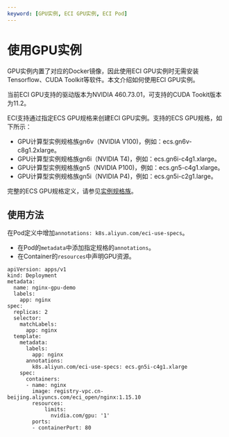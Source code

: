 ```yaml
---
keyword: [GPU实例, ECI GPU实例, ECI Pod]
---
```


# 使用GPU实例

GPU实例内置了对应的Docker镜像，因此使用ECI GPU实例时无需安装Tensorflow、CUDA Toolkit等软件。本文介绍如何使用ECI GPU实例。

当前ECI GPU支持的驱动版本为NVIDIA 460.73.01，可支持的CUDA Tookit版本为11.2。

ECI支持通过指定ECS GPU规格来创建ECI GPU实例。支持的ECS GPU规格，如下所示：

-   GPU计算型实例规格族gn6v（NVIDIA V100\)，例如：ecs.gn6v-c8g1.2xlarge。
-   GPU计算型实例规格族gn6i（NVIDIA T4\)，例如：ecs.gn6i-c4g1.xlarge。
-   GPU计算型实例规格族gn5（NVIDIA P100\)，例如：ecs.gn5-c4g1.xlarge。
-   GPU计算型实例规格族gn5i（NVIDIA P4\)，例如：ecs.gn5i-c2g1.large。

完整的ECS GPU规格定义，请参见[实例规格族](/intl.zh-CN/实例/实例规格族.md)。

## 使用方法

在Pod定义中增加`annotations: k8s.aliyun.com/eci-use-specs`。

-   在Pod的`metadata`中添加指定规格的`annotations`。
-   在Container的`resources`中声明GPU资源。

```
apiVersion: apps/v1
kind: Deployment
metadata:
  name: nginx-gpu-demo
  labels:
    app: nginx
spec:
  replicas: 2
  selector:
    matchLabels:
      app: nginx
  template:
    metadata:
      labels:
        app: nginx
      annotations:
        k8s.aliyun.com/eci-use-specs: ecs.gn5i-c4g1.xlarge
    spec:
      containers:
      - name: nginx
        image: registry-vpc.cn-beijing.aliyuncs.com/eci_open/nginx:1.15.10
        resources:
            limits:
              nvidia.com/gpu: '1'
        ports:
        - containerPort: 80
```

